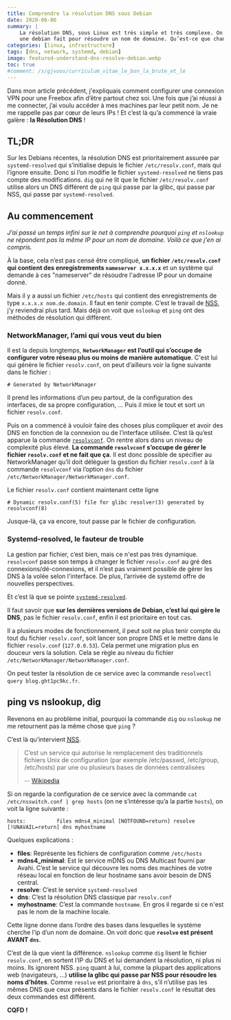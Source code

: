 ```yaml
---
title: Comprendre la résolution DNS sous Debian
date: 2020-06-06
summary: |
    La résolution DNS, sous Linux est très simple et très complexe. On ne parlera pas d’installer un serveur mais de comprendre comment
    une debian fait pour résoudre un nom de domaine. Qu’est-ce que change systemd-resolve et resolvectl.
categories: [linux, infrastructure]
tags: [dns, network, systemd, debian]
image: featured-understand-dns-resolve-debian.webp
toc: true
#comment: /s/gjvoos/curriculum_vitae_le_bon_la_brute_et_le
---
```


Dans mon article précédent, j'expliquais comment configurer une connexion VPN pour une Freebox afin d’être partout chez soi. Une fois que j’ai réussi à me connecter, j’ai voulu accéder à mes machines par leur petit nom. Je ne me rappelle pas par cœur de leurs IPs ! Et c’est là qu’a commencé la vraie galère : **la Résolution DNS** !

## TL;DR

Sur les Debians récentes, la résolution DNS est prioritairement assurée par `systemd-resolved` qui s’initialise depuis le fichier `/etc/resolv.conf`, mais qui l’ignore ensuite. Donc si l’on modifie le fichier `systemd-resolved` ne tiens pas compte des modifications. `dig` qui ne lit que le fichier `/etc/resolv.conf` utilise alors un DNS différent de `ping` qui passe par la glibc, qui passe par NSS, qui passe par `systemd-resolved`.


## Au commencement

*J’ai passé un temps infini sur le net à comprendre pourquoi `ping` et `nslookup` ne répondent pas la même IP pour un nom de domaine. Voilà ce que j'en ai compris.*

À la base, cela n’est pas censé être compliqué, **un fichier `/etc/resolv.conf` qui contient des enregistrements `nameserver x.x.x.x`** et un système qui demande à ces "nameserver" de résoudre l'adresse IP pour un domaine donné. 

Mais il y a aussi un fichier `/etc/hosts` qui contient des enregistrements de type `x.x.x.x nom.de.domain`. Il faut en tenir compte. C’est le travail de [NSS](https://fr.wikipedia.org/wiki/Name_Service_Switch), j’y reviendrai plus tard. Mais déjà on voit que `nslookup` et `ping` ont des méthodes de résolution qui diffèrent.

### NetworkManager, l’ami qui vous veut du bien

Il est la depuis longtemps, **`NetworkManager` est l’outil qui s’occupe de configurer votre réseau plus ou moins de manière automatique**. C'est lui qui génère le fichier `resolv.conf`, on peut d’ailleurs voir la ligne suivante dans le fichier :

```plain
# Generated by NetworkManager
```

Il prend les informations d’un peu partout, de la configuration des interfaces, de sa propre configuration, ... Puis il mixe le tout et sort un fichier `resolv.conf`. 

Puis on a commencé à vouloir faire des choses plus compliquer et avoir des DNS en fonction de la connexion ou de l’interface utilisée. C’est là qu’est apparue la commande [`resolvconf`](https://coagul.org/drupal/publication/r%C3%A9solution-noms-resolvconf-sous-linux-debian). On rentre alors dans un niveau de complexité plus élevé. **La commande `resolvconf` s’occupe de gérer le fichier `resolv.conf` et ne fait que ça**. Il est donc possible de spécifier au NetworkManager qu’il doit déléguer la gestion du fichier `resolv.conf` à la commande `resolvconf` via l’option `dns` du fichier `/etc/NetworkManager/NetworkManager.conf`.

Le fichier `resolv.conf` contient maintenant cette ligne

```plain
# Dynamic resolv.conf(5) file for glibc resolver(3) generated by resolvconf(8)
```

Jusque-là, ça va encore, tout passe par le fichier de configuration.

### Systemd-resolved, le fauteur de trouble

La gestion par fichier, c’est bien, mais ce n'est pas très dynamique. `resolvconf` passe son temps à changer le fichier `resolv.conf` au gré des connexions/dé-connexions, et il n’est pas vraiment possible de gérer les DNS à la volée selon l'interface. De plus, l’arrivée de systemd offre de nouvelles perspectives. 

Et c’est là que se pointe [`systemd-resolved`](https://wiki.archlinux.org/index.php/Systemd-resolved). 

Il faut savoir que **sur les dernières versions de Debian, c’est lui qui gère le DNS**, pas le fichier `resolv.conf`, enfin il est prioritaire en tout cas.

Il a plusieurs modes de fonctionnement, il peut soit ne plus tenir compte du tout du fichier `resolv.conf`, soit lancer son propre DNS et le mettre dans le fichier `resolv.conf` (`127.0.0.53`). Cela permet une migration plus en douceur vers la solution. Cela se règle au niveau du fichier `/etc/NetworkManager/NetworkManager.conf`.

On peut tester la résolution de ce service avec la commande `resolvectl query blog.ght1pc9kc.fr`.

## ping vs nslookup, dig

Revenons en au problème initial, pourquoi la commande `dig` ou `nslookup` ne me retournent pas la même chose que `ping` ?

C’est là qu’intervient [<abbr title="Name Service Switch">NSS</abbr>](https://fr.wikipedia.org/wiki/Name_Service_Switch). 

> C’est un service qui autorise le remplacement des traditionnels fichiers Unix de configuration (par exemple /etc/passwd, /etc/group, /etc/hosts) par une ou plusieurs bases de données centralisées
>
> -- [Wikipedia](https://fr.wikipedia.org/wiki/Name_Service_Switch)

Si on regarde la configuration de ce service avec la commande `cat /etc/nsswitch.conf | grep hosts` (on ne s’intéresse qu’a la partie `hosts`), on voit la ligne suivante :

``` plain
hosts:          files mdns4_minimal [NOTFOUND=return] resolve [!UNAVAIL=return] dns myhostname
```

Quelques explications :

* **files**: Représente les fichiers de configuration comme `/etc/hosts`
* **mdns4_minimal**: Est le service mDNS ou DNS Multicast fourni par Avahi. C’est le service qui découvre les noms des machines de votre réseau local en fonction de leur hostname sans avoir besoin de DNS central.
* **resolve**: C’est le service `systemd-resolved`
* **dns**: C’est la résolution DNS classique par `resolv.conf`
* **myhostname**: C’est la commande `hostname`. En gros il regarde si ce n'est pas le nom de la machine locale.

Cette ligne donne dans l’ordre des bases dans lesquelles le système cherche l’ip d’un nom de domaine. On voit donc que **`resolve` est présent AVANT `dns`**. 

C’est de là que vient la différence. `nslookup` comme `dig` lisent le fichier `resolv.conf`, en sortent l’IP du DNS et lui demandent la résolution, ni plus ni moins. Ils ignorent NSS. `ping` quant à lui, comme la plupart des applications web (navigateurs, ...) **utilise la glibc qui passe par NSS pour résoudre les noms d’hôtes**. Comme `resolve` est prioritaire à `dns`, s’il n’utilise pas les mêmes DNS que ceux présents dans le fichier `resolv.conf` le résultat des deux commandes est différent.

**CQFD !**